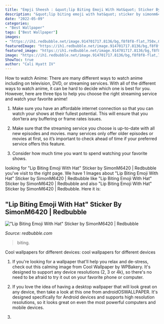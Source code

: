 ```yaml
---
title: "Empji Sheesh : &quot;lip Biting Emoji With Hat&quot; Sticker By Simonm6420"
description: "&quot;lip biting emoji with hat&quot; sticker by simonm6420"
date: "2022-05-09"
categories:
- "Best Wallpaper"
tags: ["Best Wallpaper"]
images:
- "https://ih1.redbubble.net/image.914701717.8136/bg,f8f8f8-flat,750x,075,f-pad,750x1000,f8f8f8.u2.jpg"
featuredImage: "https://ih1.redbubble.net/image.914701717.8136/bg,f8f8f8-flat,750x,075,f-pad,750x1000,f8f8f8.u2.jpg"
featured_image: "https://ih1.redbubble.net/image.914701717.8136/bg,f8f8f8-flat,750x,075,f-pad,750x1000,f8f8f8.u2.jpg"
image: "https://ih1.redbubble.net/image.914701717.8136/bg,f8f8f8-flat,750x,075,f-pad,750x1000,f8f8f8.u2.jpg"
ShowToc: true
author: "Cali Hyatt IV"
---
```



How to watch Anime: There are many different ways to watch anime including on television, DVD, or streaming services.
With all of the different ways to watch anime, it can be hard to decide which one is best for you. However, here are three tips to help you choose the right streaming service and watch your favorite anime!
1. Make sure you have an affordable internet connection so that you can watch your shows at their fullest potential. This will ensure that you don’tera any buffering or frame rates issues.

2. Make sure that the streaming service you choose is up-to-date with all new episodes and movies. many services only offer older episodes or movies at first, so it’s important to check ahead of time if your preferred service offers this feature.

3. Consider how much time you want to spend watching your favorite shows.

	

		
looking for &quot;Lip Biting Emoji With Hat&quot; Sticker by SimonM6420 | Redbubble you've visit to the right page. We have 1 Images about &quot;Lip Biting Emoji With Hat&quot; Sticker by SimonM6420 | Redbubble like &quot;Lip Biting Emoji With Hat&quot; Sticker by SimonM6420 | Redbubble and also &quot;Lip Biting Emoji With Hat&quot; Sticker by SimonM6420 | Redbubble. Here it is:
		
    
## &quot;Lip Biting Emoji With Hat&quot; Sticker By SimonM6420 | Redbubble

<img loading=lazy src="https://ih1.redbubble.net/image.914701717.8136/bg,f8f8f8-flat,750x,075,f-pad,750x1000,f8f8f8.u2.jpg" onerror="this.onerror=null;this.src='https://tse1.mm.bing.net/th?id=OIP.Y0SmCwTMwmzXwfyC4oXf_gHaJ4&amp;pid=15.1';" alt="&quot;Lip Biting Emoji With Hat&quot; Sticker by SimonM6420 | Redbubble">

_Source: redbubble.com_

>biting. 

	

Cool wallpapers for different devices:
cool wallpapers for different devices 

1. If you're looking for a wallpaper that'll help you relax and de-stress, check out this calming image from Cool Wallpaper by WPBakery. It's designed to support any device resolutions (2, 3 or 4k), so there's no need to be afraid to try it out on your favorite phone or computer.

2. If you love the idea of having a desktop wallpaper that will look great on any device, then take a look at this one from androidOSWALLPAPER. It's designed specifically for Android devices and supports high resolution resolutions, so it looks great on even the most powerful computers and mobile devices.

3.

